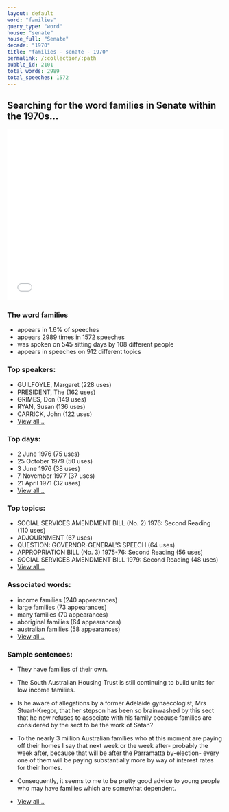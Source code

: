 ```yaml
---
layout: default
word: "families"
query_type: "word"
house: "senate"
house_full: "Senate"
decade: "1970"
title: "families - senate - 1970"
permalink: /:collection/:path
bubble_id: 2101
total_words: 2989
total_speeches: 1572
---
```



## Searching for the word **families** in Senate within the 1970s...

<iframe width="100%" height="400" frameborder="0" scrolling="no" src="//plot.ly/~wragge/2101.embed"></iframe>

### The word **families**

* appears in 1.6% of speeches
* appears 2989 times in 1572 speeches
* was spoken on 545 sitting days by 108 different people
* appears in speeches on 912 different topics

### Top speakers:

* GUILFOYLE, Margaret (228 uses)
* PRESIDENT, The (162 uses)
* GRIMES, Don (149 uses)
* RYAN, Susan (136 uses)
* CARRICK, John (122 uses)
* [View all...](speakers/)


### Top days:

* 2 June 1976 (75 uses)
* 25 October 1979 (50 uses)
* 3 June 1976 (38 uses)
* 7 November 1977 (37 uses)
* 21 April 1971 (32 uses)
* [View all...](days/)


### Top topics:

* SOCIAL SERVICES AMENDMENT BILL (No. 2) 1976: Second Reading (110 uses)
* ADJOURNMENT (67 uses)
* QUESTION: GOVERNOR-GENERAL'S SPEECH (64 uses)
* APPROPRIATION BILL (No. 3) 1975-76: Second Reading (56 uses)
* SOCIAL SERVICES AMENDMENT BILL 1979: Second Reading (48 uses)
* [View all...](topics/)


### Associated words:

* income families (240 appearances)
* large families (73 appearances)
* many families (70 appearances)
* aboriginal families (64 appearances)
* australian families (58 appearances)
* [View all...](collocations/)


### Sample sentences:

* They have <span class="highlight">families</span> of their own.

* The South Australian Housing Trust is still continuing to build units for low income <span class="highlight">families</span>.

* Is he aware of allegations by a former Adelaide gynaecologist,  Mrs Stuart-Kregor,  that her stepson has been so brainwashed by this sect that he now refuses to associate with his family because <span class="highlight">families</span> are considered by the sect to be the work of Satan?

* To the nearly 3 million Australian <span class="highlight">families</span> who at this moment are paying off their homes I say that next week or the week after- probably the week after, because that will be after the Parramatta by-election- every one of them will be paying substantially more by way of interest rates for their homes.

* Consequently, it seems to me to be pretty good advice to young people who may have <span class="highlight">families</span> which are somewhat dependent.

* [View all...](contexts/)
